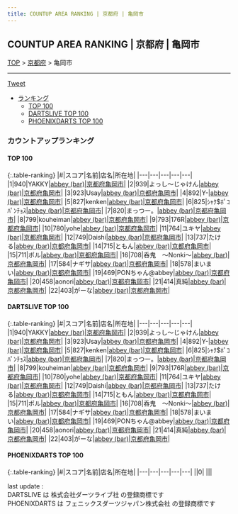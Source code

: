 ```yaml
---
title: COUNTUP AREA RANKING | 京都府 | 亀岡市
---
```

## COUNTUP AREA RANKING | 京都府 | 亀岡市

[TOP](/darts/rank/) > [京都府](/darts/rank/京都府/) > 亀岡市

___

<a href="https://twitter.com/share?ref_src=twsrc%5Etfw" data-text="COUNTUP AREA RANKING | 京都府亀岡市" class="twitter-share-button" data-hashtags="DARTSLIVE,PHOENIXDARTS,darts,ダーツ" data-show-count="false">Tweet</a>

* [ランキング](#カウントアップランキング)
    * [TOP 100](#top-100)
    * [DARTSLIVE TOP 100](#dartslive-top-100)
    * [PHOENIXDARTS TOP 100](#phoenixdarts-top-100)

### カウントアップランキング

#### TOP 100



{:.table-ranking}
|#|スコア|名前|店名|所在地|
|---|---|---|---|---|
|1|940|<span class="rank-name-dl">YAKKY</span>|<a href="https://search.dartslive.com/jp/shop/89675e52c0843d3758d385ea46352d8f">abbey (bar)</a>|<a href="/darts/rank/京都府/亀岡市">京都府亀岡市</a>|
|2|939|<span class="rank-name-dl">よっし～じゃけん</span>|<a href="https://search.dartslive.com/jp/shop/89675e52c0843d3758d385ea46352d8f">abbey (bar)</a>|<a href="/darts/rank/京都府/亀岡市">京都府亀岡市</a>|
|3|923|<span class="rank-name-dl">Usay</span>|<a href="https://search.dartslive.com/jp/shop/89675e52c0843d3758d385ea46352d8f">abbey (bar)</a>|<a href="/darts/rank/京都府/亀岡市">京都府亀岡市</a>|
|4|892|<span class="rank-name-dl">Y-</span>|<a href="https://search.dartslive.com/jp/shop/89675e52c0843d3758d385ea46352d8f">abbey (bar)</a>|<a href="/darts/rank/京都府/亀岡市">京都府亀岡市</a>|
|5|827|<span class="rank-name-dl">kenken</span>|<a href="https://search.dartslive.com/jp/shop/89675e52c0843d3758d385ea46352d8f">abbey (bar)</a>|<a href="/darts/rank/京都府/亀岡市">京都府亀岡市</a>|
|6|825|<span class="rank-name-dl">ｼｬｸ$ﾎﾟｺﾊﾟﾝﾁｮｽ</span>|<a href="https://search.dartslive.com/jp/shop/89675e52c0843d3758d385ea46352d8f">abbey (bar)</a>|<a href="/darts/rank/京都府/亀岡市">京都府亀岡市</a>|
|7|820|<span class="rank-name-dl">まっつー。</span>|<a href="https://search.dartslive.com/jp/shop/89675e52c0843d3758d385ea46352d8f">abbey (bar)</a>|<a href="/darts/rank/京都府/亀岡市">京都府亀岡市</a>|
|8|799|<span class="rank-name-dl">kouheiman</span>|<a href="https://search.dartslive.com/jp/shop/89675e52c0843d3758d385ea46352d8f">abbey (bar)</a>|<a href="/darts/rank/京都府/亀岡市">京都府亀岡市</a>|
|9|793|<span class="rank-name-dl">176R</span>|<a href="https://search.dartslive.com/jp/shop/89675e52c0843d3758d385ea46352d8f">abbey (bar)</a>|<a href="/darts/rank/京都府/亀岡市">京都府亀岡市</a>|
|10|780|<span class="rank-name-dl">yohe</span>|<a href="https://search.dartslive.com/jp/shop/89675e52c0843d3758d385ea46352d8f">abbey (bar)</a>|<a href="/darts/rank/京都府/亀岡市">京都府亀岡市</a>|
|11|764|<span class="rank-name-dl">ユキヤ</span>|<a href="https://search.dartslive.com/jp/shop/89675e52c0843d3758d385ea46352d8f">abbey (bar)</a>|<a href="/darts/rank/京都府/亀岡市">京都府亀岡市</a>|
|12|749|<span class="rank-name-dl">Daishi</span>|<a href="https://search.dartslive.com/jp/shop/89675e52c0843d3758d385ea46352d8f">abbey (bar)</a>|<a href="/darts/rank/京都府/亀岡市">京都府亀岡市</a>|
|13|737|<span class="rank-name-dl">たける</span>|<a href="https://search.dartslive.com/jp/shop/89675e52c0843d3758d385ea46352d8f">abbey (bar)</a>|<a href="/darts/rank/京都府/亀岡市">京都府亀岡市</a>|
|14|715|<span class="rank-name-dl">ともん</span>|<a href="https://search.dartslive.com/jp/shop/89675e52c0843d3758d385ea46352d8f">abbey (bar)</a>|<a href="/darts/rank/京都府/亀岡市">京都府亀岡市</a>|
|15|711|<span class="rank-name-dl">ポル</span>|<a href="https://search.dartslive.com/jp/shop/89675e52c0843d3758d385ea46352d8f">abbey (bar)</a>|<a href="/darts/rank/京都府/亀岡市">京都府亀岡市</a>|
|16|708|<span class="rank-name-dl">呑鬼　〜Nonki〜</span>|<a href="https://search.dartslive.com/jp/shop/89675e52c0843d3758d385ea46352d8f">abbey (bar)</a>|<a href="/darts/rank/京都府/亀岡市">京都府亀岡市</a>|
|17|584|<span class="rank-name-dl">ナギサ</span>|<a href="https://search.dartslive.com/jp/shop/89675e52c0843d3758d385ea46352d8f">abbey (bar)</a>|<a href="/darts/rank/京都府/亀岡市">京都府亀岡市</a>|
|18|578|<span class="rank-name-dl">まいまい</span>|<a href="https://search.dartslive.com/jp/shop/89675e52c0843d3758d385ea46352d8f">abbey (bar)</a>|<a href="/darts/rank/京都府/亀岡市">京都府亀岡市</a>|
|19|469|<span class="rank-name-dl">PONちゃん@abbey</span>|<a href="https://search.dartslive.com/jp/shop/89675e52c0843d3758d385ea46352d8f">abbey (bar)</a>|<a href="/darts/rank/京都府/亀岡市">京都府亀岡市</a>|
|20|458|<span class="rank-name-dl">aonori</span>|<a href="https://search.dartslive.com/jp/shop/89675e52c0843d3758d385ea46352d8f">abbey (bar)</a>|<a href="/darts/rank/京都府/亀岡市">京都府亀岡市</a>|
|21|414|<span class="rank-name-dl">真純</span>|<a href="https://search.dartslive.com/jp/shop/89675e52c0843d3758d385ea46352d8f">abbey (bar)</a>|<a href="/darts/rank/京都府/亀岡市">京都府亀岡市</a>|
|22|403|<span class="rank-name-dl">がーな</span>|<a href="https://search.dartslive.com/jp/shop/89675e52c0843d3758d385ea46352d8f">abbey (bar)</a>|<a href="/darts/rank/京都府/亀岡市">京都府亀岡市</a>|


#### DARTSLIVE TOP 100



{:.table-ranking}
|#|スコア|名前|店名|所在地|
|---|---|---|---|---|
|1|940|<span class="rank-name-dl">YAKKY</span>|<a href="https://search.dartslive.com/jp/shop/89675e52c0843d3758d385ea46352d8f">abbey (bar)</a>|<a href="/darts/rank/京都府/亀岡市">京都府亀岡市</a>|
|2|939|<span class="rank-name-dl">よっし～じゃけん</span>|<a href="https://search.dartslive.com/jp/shop/89675e52c0843d3758d385ea46352d8f">abbey (bar)</a>|<a href="/darts/rank/京都府/亀岡市">京都府亀岡市</a>|
|3|923|<span class="rank-name-dl">Usay</span>|<a href="https://search.dartslive.com/jp/shop/89675e52c0843d3758d385ea46352d8f">abbey (bar)</a>|<a href="/darts/rank/京都府/亀岡市">京都府亀岡市</a>|
|4|892|<span class="rank-name-dl">Y-</span>|<a href="https://search.dartslive.com/jp/shop/89675e52c0843d3758d385ea46352d8f">abbey (bar)</a>|<a href="/darts/rank/京都府/亀岡市">京都府亀岡市</a>|
|5|827|<span class="rank-name-dl">kenken</span>|<a href="https://search.dartslive.com/jp/shop/89675e52c0843d3758d385ea46352d8f">abbey (bar)</a>|<a href="/darts/rank/京都府/亀岡市">京都府亀岡市</a>|
|6|825|<span class="rank-name-dl">ｼｬｸ$ﾎﾟｺﾊﾟﾝﾁｮｽ</span>|<a href="https://search.dartslive.com/jp/shop/89675e52c0843d3758d385ea46352d8f">abbey (bar)</a>|<a href="/darts/rank/京都府/亀岡市">京都府亀岡市</a>|
|7|820|<span class="rank-name-dl">まっつー。</span>|<a href="https://search.dartslive.com/jp/shop/89675e52c0843d3758d385ea46352d8f">abbey (bar)</a>|<a href="/darts/rank/京都府/亀岡市">京都府亀岡市</a>|
|8|799|<span class="rank-name-dl">kouheiman</span>|<a href="https://search.dartslive.com/jp/shop/89675e52c0843d3758d385ea46352d8f">abbey (bar)</a>|<a href="/darts/rank/京都府/亀岡市">京都府亀岡市</a>|
|9|793|<span class="rank-name-dl">176R</span>|<a href="https://search.dartslive.com/jp/shop/89675e52c0843d3758d385ea46352d8f">abbey (bar)</a>|<a href="/darts/rank/京都府/亀岡市">京都府亀岡市</a>|
|10|780|<span class="rank-name-dl">yohe</span>|<a href="https://search.dartslive.com/jp/shop/89675e52c0843d3758d385ea46352d8f">abbey (bar)</a>|<a href="/darts/rank/京都府/亀岡市">京都府亀岡市</a>|
|11|764|<span class="rank-name-dl">ユキヤ</span>|<a href="https://search.dartslive.com/jp/shop/89675e52c0843d3758d385ea46352d8f">abbey (bar)</a>|<a href="/darts/rank/京都府/亀岡市">京都府亀岡市</a>|
|12|749|<span class="rank-name-dl">Daishi</span>|<a href="https://search.dartslive.com/jp/shop/89675e52c0843d3758d385ea46352d8f">abbey (bar)</a>|<a href="/darts/rank/京都府/亀岡市">京都府亀岡市</a>|
|13|737|<span class="rank-name-dl">たける</span>|<a href="https://search.dartslive.com/jp/shop/89675e52c0843d3758d385ea46352d8f">abbey (bar)</a>|<a href="/darts/rank/京都府/亀岡市">京都府亀岡市</a>|
|14|715|<span class="rank-name-dl">ともん</span>|<a href="https://search.dartslive.com/jp/shop/89675e52c0843d3758d385ea46352d8f">abbey (bar)</a>|<a href="/darts/rank/京都府/亀岡市">京都府亀岡市</a>|
|15|711|<span class="rank-name-dl">ポル</span>|<a href="https://search.dartslive.com/jp/shop/89675e52c0843d3758d385ea46352d8f">abbey (bar)</a>|<a href="/darts/rank/京都府/亀岡市">京都府亀岡市</a>|
|16|708|<span class="rank-name-dl">呑鬼　〜Nonki〜</span>|<a href="https://search.dartslive.com/jp/shop/89675e52c0843d3758d385ea46352d8f">abbey (bar)</a>|<a href="/darts/rank/京都府/亀岡市">京都府亀岡市</a>|
|17|584|<span class="rank-name-dl">ナギサ</span>|<a href="https://search.dartslive.com/jp/shop/89675e52c0843d3758d385ea46352d8f">abbey (bar)</a>|<a href="/darts/rank/京都府/亀岡市">京都府亀岡市</a>|
|18|578|<span class="rank-name-dl">まいまい</span>|<a href="https://search.dartslive.com/jp/shop/89675e52c0843d3758d385ea46352d8f">abbey (bar)</a>|<a href="/darts/rank/京都府/亀岡市">京都府亀岡市</a>|
|19|469|<span class="rank-name-dl">PONちゃん@abbey</span>|<a href="https://search.dartslive.com/jp/shop/89675e52c0843d3758d385ea46352d8f">abbey (bar)</a>|<a href="/darts/rank/京都府/亀岡市">京都府亀岡市</a>|
|20|458|<span class="rank-name-dl">aonori</span>|<a href="https://search.dartslive.com/jp/shop/89675e52c0843d3758d385ea46352d8f">abbey (bar)</a>|<a href="/darts/rank/京都府/亀岡市">京都府亀岡市</a>|
|21|414|<span class="rank-name-dl">真純</span>|<a href="https://search.dartslive.com/jp/shop/89675e52c0843d3758d385ea46352d8f">abbey (bar)</a>|<a href="/darts/rank/京都府/亀岡市">京都府亀岡市</a>|
|22|403|<span class="rank-name-dl">がーな</span>|<a href="https://search.dartslive.com/jp/shop/89675e52c0843d3758d385ea46352d8f">abbey (bar)</a>|<a href="/darts/rank/京都府/亀岡市">京都府亀岡市</a>|


#### PHOENIXDARTS TOP 100



{:.table-ranking}
|#|スコア|名前|店名|所在地|
|---|---|---|---|---|
||0|<span class="rank-name-dl"> </span>|<a href=""></a>|<a href="/darts/rank//"></a>|


<div class="footer border-top border-gray-light mt-5 pt-3 text-right text-gray">
    last update : <span style="font-weight: italic" id="foot_last_modified"></span><br />
    DARTSLIVE は 株式会社ダーツライブ社 の登録商標です<br />
    PHOENIXDARTS は フェニックスダーツジャパン株式会社 の登録商標です<br />
</div>

<script src="https://cdnjs.cloudflare.com/ajax/libs/jquery.tablesorter/2.31.3/js/jquery.tablesorter.min.js" integrity="sha512-qzgd5cYSZcosqpzpn7zF2ZId8f/8CHmFKZ8j7mU4OUXTNRd5g+ZHBPsgKEwoqxCtdQvExE5LprwwPAgoicguNg==" crossorigin="anonymous" referrerpolicy="no-referrer"></script>
<link rel="stylesheet" href="https://cdnjs.cloudflare.com/ajax/libs/jquery.tablesorter/2.31.3/css/theme.default.min.css" integrity="sha512-wghhOJkjQX0Lh3NSWvNKeZ0ZpNn+SPVXX1Qyc9OCaogADktxrBiBdKGDoqVUOyhStvMBmJQ8ZdMHiR3wuEq8+w==" crossorigin="anonymous" referrerpolicy="no-referrer" />
<script>
$(function() {
    $(".table-ranking").tablesorter({sortList:[[0, 0]]});
    $("#foot_last_modified").text(formatDate(new Date(document.lastModified), 'yyyy-MM-dd HH:mm:ss'));
});
</script>

<script async src="https://platform.twitter.com/widgets.js" charset="utf-8"></script>